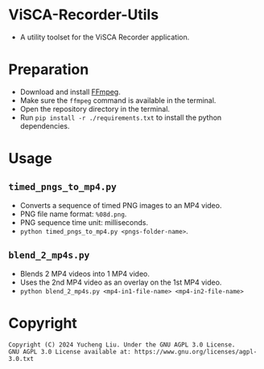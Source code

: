 # ViSCA-Recorder-Utils

- A utility toolset for the ViSCA Recorder application.

# Preparation

- Download and install [FFmpeg](https://ffmpeg.org/download.html).
- Make sure the `ffmpeg` command is available in the terminal.
- Open the repository directory in the terminal.
- Run `pip install -r ./requirements.txt` to install the python dependencies.

# Usage

## `timed_pngs_to_mp4.py`

- Converts a sequence of timed PNG images to an MP4 video.
- PNG file name format: `%08d.png`.
- PNG sequence time unit: milliseconds.
- `python timed_pngs_to_mp4.py <pngs-folder-name>`.

## `blend_2_mp4s.py`

- Blends 2 MP4 videos into 1 MP4 video.
- Uses the 2nd MP4 video as an overlay on the 1st MP4 video.
- `python blend_2_mp4s.py <mp4-in1-file-name> <mp4-in2-file-name>`

# Copyright

```
Copyright (C) 2024 Yucheng Liu. Under the GNU AGPL 3.0 License.
GNU AGPL 3.0 License available at: https://www.gnu.org/licenses/agpl-3.0.txt
```

